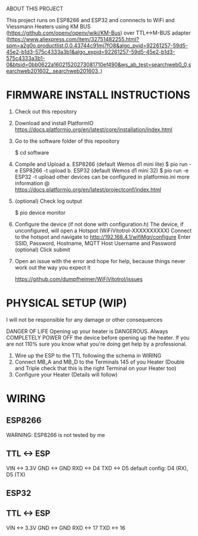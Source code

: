 ABOUT THIS PROJECT

This project runs on ESP8266 and ESP32 and connnects to WiFi and Viessmann Heaters using KM BUS (https://github.com/openv/openv/wiki/KM-Bus) over TTL<->M-BUS adapter (https://www.aliexpress.com/item/32751482255.html?spm=a2g0o.productlist.0.0.43744c91mj7fO8&algo_pvid=92261257-59d5-45e2-b1d3-575c4333a3b1&algo_expid=92261257-59d5-45e2-b1d3-575c4333a3b1-0&btsid=0bb0622a16021520273081710ef490&ws_ab_test=searchweb0_0,searchweb201602_,searchweb201603_)


# FIRMWARE INSTALL INSTRUCTIONS

1. Check out this repository
2. Download and install PlatformIO
   https://docs.platformio.org/en/latest/core/installation/index.html
3. Go to the software folder of this repository

   $ cd software

4. Compile and Upload
   a. ESP8266 (default Wemos d1 mini lite)
   $ pio run -e ESP8266 -t upload
   b. ESP32 (default Wemos d1 mini 32)
   $ pio run -e ESP32 -t upload
   other devices can be configured in platformio.ini
   more information @ https://docs.platformio.org/en/latest/projectconf/index.html

5. (optional) Check log output

   $ pio device monitor

6. Configure the device (if not done with configuration.h)
   The device, if unconfigured, will open a Hotspot (WiFiVitotrol-XXXXXXXXXX)
   Connect to the hotspot and navigate to http://192.168.4.1/wifiMgr/configure
   Enter SSID, Password, Hostname, MQTT Host Username and Password (optional)
   Click submit

7. Open an issue with the error and hope for help, because things never work out the way you expect it

    https://github.com/dumpfheimer/WiFiVitotrol/issues

# PHYSICAL SETUP (WIP)
I will not be responsible for any damage or other consequences

DANGER OF LIFE
Opening up your heater is DANGEROUS. Always COMPLETELY POWER OFF the device before opening up the heater.
If you are not 110% sure you know what you're doing get help by a professional.

1. Wire up the ESP to the TTL following the schema in WIRING
2. Connect MB_A and MB_D to the Terminals 145 of you Heater (Double and Triple check that this is the right Terminal on your Heater too)
3. Configure your Heater (Details will follow)


# WIRING
## ESP8266
WARNING: ESP8266 is not tested by me

TTL <-> ESP
---
VIN <-> 3.3V
GND <-> GND
RXD <-> D4
TXD <-> D5
default config: D4 (RX), D5 (TX)

## ESP32
TTL <-> ESP
---
VIN <-> 3.3V
GND <-> GND
RXD <-> 17
TXD <-> 16